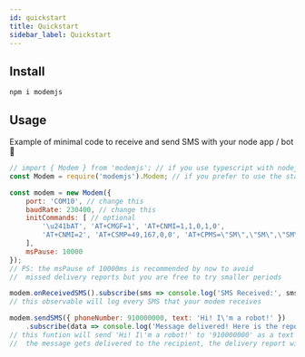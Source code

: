 ```yaml
---
id: quickstart
title: Quickstart
sidebar_label: Quickstart
---
```


## Install

```npm i modemjs```

## Usage

Example of minimal code to receive and send SMS with your node app / bot 🤖

```javascript
// import { Modem } from 'modemjs'; // if you use typescript with nodejs
const Modem = require('modemjs').Modem; // if you prefer to use the standard nodejs style javascript

const modem = new Modem({
    port: 'COM10', // change this 
    baudRate: 230400, // change this
    initCommands: [ // optional
        '\u241bAT', 'AT+CMGF=1', 'AT+CNMI=1,1,0,1,0',
        'AT+CNMI=2', 'AT+CSMP=49,167,0,0', 'AT+CPMS=\"SM\",\"SM\",\"SM\"'
    ],
    msPause: 10000
});
// PS: the msPause of 10000ms is recommended by now to avoid
//  missed delivery reports but you are free to try smaller periods

modem.onReceivedSMS().subscribe(sms => console.log('SMS Received:', sms));
// this observable will log every SMS that your modem receives

modem.sendSMS({ phoneNumber: 910000000, text: 'Hi! I\'m a robot!' })
    .subscribe(data => console.log('Message delivered! Here is the report:', data));
// this funtion will send 'Hi! I\'m a robot!' to '910000000' as a text message / SMS and when
//  the message gets delivered to the recipient, the delivery report will be logged

```